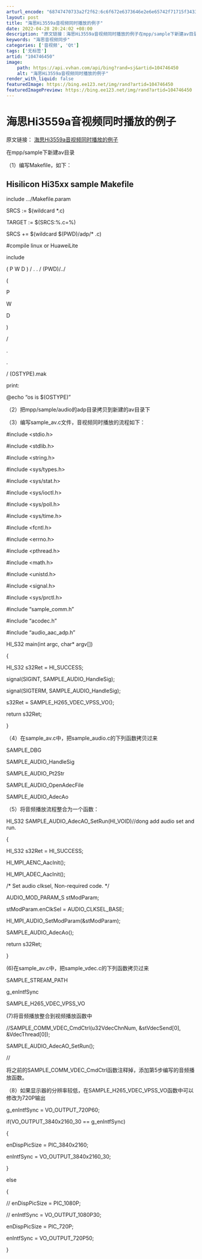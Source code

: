 ```yaml
---
arturl_encode: "68747470733a2f2f62:6c6f672e6373646e2e6e65742f71715f34333234383132372f:61727469636c652f64657461696c732f313034373436343530"
layout: post
title: "海思Hi3559a音视频同时播放的例子"
date: 2022-04-28 20:24:02 +08:00
description: "原文链接：海思Hi3559a音视频同时播放的例子在mpp/sample下新建av目录（1）编写Mak"
keywords: "海思音视频同步"
categories: ['音视频', 'Qt']
tags: ['无标签']
artid: "104746450"
image:
    path: https://api.vvhan.com/api/bing?rand=sj&artid=104746450
    alt: "海思Hi3559a音视频同时播放的例子"
render_with_liquid: false
featuredImage: https://bing.ee123.net/img/rand?artid=104746450
featuredImagePreview: https://bing.ee123.net/img/rand?artid=104746450
---
```


# 海思Hi3559a音视频同时播放的例子

原文链接：
[海思Hi3559a音视频同时播放的例子](https://blog.csdn.net/dong_beijing/article/details/97112060)

在mpp/sample下新建av目录

（1）编写Makefile，如下：

## Hisilicon Hi35xx sample Makefile

include …/Makefile.param
  
SRCS := $(wildcard
*.c)
  
TARGET := $(SRCS:%.c=%)
  
SRCS += $(wildcard $(PWD)/adp/*
.c)
  
#compile linux or HuaweiLite
  
include

(
P
W
D
)
/
.
.
/
(PWD)/../





(

P

W

D

)

/

.

.

/
(OSTYPE).mak
  
print:
  
@echo “os is $(OSTYPE)”
  
（2）把mpp/sample/audio的adp目录拷贝到新建的av目录下

（3）编写sample\_av.c文件，音视频同时播放的流程如下：

#include <stdio.h>
  
#include <stdlib.h>
  
#include <string.h>
  
#include <sys/types.h>
  
#include <sys/stat.h>
  
#include <sys/ioctl.h>
  
#include <sys/poll.h>
  
#include <sys/time.h>
  
#include <fcntl.h>
  
#include <errno.h>
  
#include <pthread.h>
  
#include <math.h>
  
#include <unistd.h>
  
#include <signal.h>
  
#include <sys/prctl.h>

#include “sample\_comm.h”
  
#include “acodec.h”
  
#include “audio\_aac\_adp.h”
  
HI\_S32 main(int argc, char* argv[])
  
{
  
HI\_S32 s32Ret = HI\_SUCCESS;
  
signal(SIGINT, SAMPLE\_AUDIO\_HandleSig);
  
signal(SIGTERM, SAMPLE\_AUDIO\_HandleSig);
  
s32Ret = SAMPLE\_H265\_VDEC\_VPSS\_VO();
  
return s32Ret;
  
}
  
（4）在sample\_av.c中，把sample\_audio.c的下列函数拷贝过来

SAMPLE\_DBG
  
SAMPLE\_AUDIO\_HandleSig
  
SAMPLE\_AUDIO\_Pt2Str
  
SAMPLE\_AUDIO\_OpenAdecFile
  
SAMPLE\_AUDIO\_AdecAo
  
（5）将音频播放流程整合为一个函数：

HI\_S32 SAMPLE\_AUDIO\_AdecAO\_SetRun(HI\_VOID)//dong add audio set and run.
  
{
  
HI\_S32 s32Ret = HI\_SUCCESS;
  
HI\_MPI\_AENC\_AacInit();
  
HI\_MPI\_ADEC\_AacInit();
  
/* Set audio clksel, Non-required code. */
  
AUDIO\_MOD\_PARAM\_S stModParam;
  
stModParam.enClkSel = AUDIO\_CLKSEL\_BASE;
  
HI\_MPI\_AUDIO\_SetModParam(&stModParam);
  
SAMPLE\_AUDIO\_AdecAo();
  
return s32Ret;
  
}
  
(6)在sample\_av.c中，把sample\_vdec.c的下列函数拷贝过来

SAMPLE\_STREAM\_PATH
  
g\_enIntfSync
  
SAMPLE\_H265\_VDEC\_VPSS\_VO
  
(7)将音频播放整合到视频播放函数中

//SAMPLE\_COMM\_VDEC\_CmdCtrl(u32VdecChnNum, &stVdecSend[0], &VdecThread[0]);
  
SAMPLE\_AUDIO\_AdecAO\_SetRun();
  
//
  
将之前的SAMPLE\_COMM\_VDEC\_CmdCtrl函数注释掉，添加第5步编写的音频播放函数。

（8）如果显示器的分辨率较低，在SAMPLE\_H265\_VDEC\_VPSS\_VO函数中可以修改为720P输出

g\_enIntfSync = VO\_OUTPUT\_720P60;
  
if(VO\_OUTPUT\_3840x2160\_30 == g\_enIntfSync)
  
{
  
enDispPicSize = PIC\_3840x2160;
  
enIntfSync = VO\_OUTPUT\_3840x2160\_30;
  
}
  
else
  
{
  
// enDispPicSize = PIC\_1080P;
  
// enIntfSync = VO\_OUTPUT\_1080P30;
  
enDispPicSize = PIC\_720P;
  
enIntfSync = VO\_OUTPUT\_720P50;
  
}